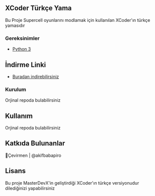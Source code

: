 ## XCoder Türkçe Yama

Bu Proje Supercell oyunlarını modlamak için kullanılan XCoder'ın türkçe yamasıdır


### Gereksinimler

- [Python 3](python.org)
## İndirme Linki
- [Buradan indirebilirsiniz](https://github.com/akifbabapiro/xcoder-turkish/releases/tag/App)

### Kurulum
Orjinal repoda bulabilirsiniz

## Kullanım

Orjinal repoda bulabilirsiniz

## Katkıda Bulunanlar
👤Çevirmen | @akifbabapiro


## Lisans

Bu proje MasterDevX'in geliştirdiği XCoder'ın türkçe versiyonudur dilediğinizi yapabilirsiniz
